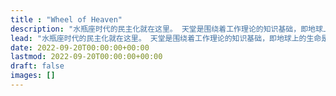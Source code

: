 ```yaml
---
title : "Wheel of Heaven"
description: "水瓶座时代的民主化就在这里。 天堂是围绕着工作理论的知识基础，即地球上的生命是由外星文明智能设计的，即所谓的埃洛因（Elohim）。"
lead: "水瓶座时代的民主化就在这里。 天堂是围绕着工作理论的知识基础，即地球上的生命是由外星文明智能设计的，即所谓的埃洛因（Elohim）。</br> ⚠️  免责声明：这种翻译仍在建设中。"
date: 2022-09-20T00:00:00+00:00
lastmod: 2022-09-20T00:00:00+00:00
draft: false
images: []
---
```

